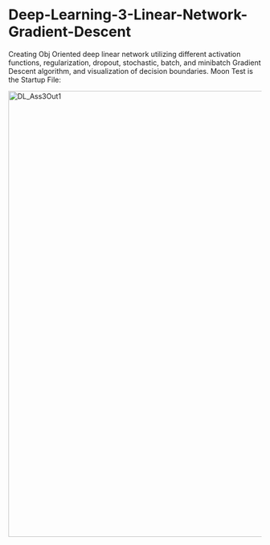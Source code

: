 # Deep-Learning-3-Linear-Network-Gradient-Descent


Creating Obj Oriented deep linear network utilizing different activation functions, regularization, dropout, stochastic, batch, and minibatch Gradient Descent algorithm, and visualization of decision
boundaries.  Moon Test is the Startup File:


<img width="889" alt="DL_Ass3Out1" src="https://github.com/ianspetnagel/Deep-Learning-3-Linear-Network-Gradient-Descent/assets/62821052/fe5b8fb3-4526-4ed9-a688-9ab8b8870e2f">

